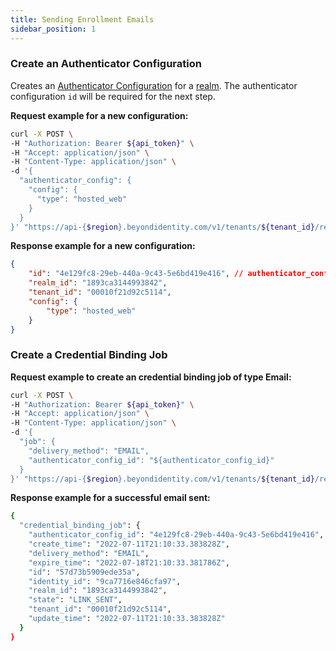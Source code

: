 ```yaml
---
title: Sending Enrollment Emails
sidebar_position: 1
---
```


### Create an Authenticator Configuration

Creates an [Authenticator Configuration](/docs/v1/platform-overview/authenticator-config) for a [realm](/docs/v1/platform-overview/architecture#realms). The authenticator configuration `id` will be required for the next step. 

**Request example for a new configuration:**

```bash
curl -X POST \
-H "Authorization: Bearer ${api_token}" \
-H "Accept: application/json" \
-H "Content-Type: application/json" \
-d '{ 
  "authenticator_config": {
    "config": {
      "type": "hosted_web"
    }
  }
}' "https://api-{$region}.beyondidentity.com/v1/tenants/${tenant_id}/realms/${realm_id}/authenticator-configs"
```

**Response example for a new configuration:**

```json
{
    "id": "4e129fc8-29eb-440a-9c43-5e6bd419e416", // authenticator_config_id
    "realm_id": "1893ca3144993842",
    "tenant_id": "00010f21d92c5114",
    "config": {
        "type": "hosted_web"
    }
}
```

### Create a Credential Binding Job

**Request example to create an credential binding job of type Email:**

```bash
curl -X POST \
-H "Authorization: Bearer ${api_token}" \
-H "Accept: application/json" \
-H "Content-Type: application/json" \
-d '{
  "job": {
    "delivery_method": "EMAIL",
    "authenticator_config_id": "${authenticator_config_id}"
  }
}' "https://api-{$region}.beyondidentity.com/v1/tenants/${tenant_id}/realms/${realm_id}/identities/${identity_id}/credential-binding-jobs"
```

**Response example for a successful email sent:**

```bash
{
  "credential_binding_job": {
    "authenticator_config_id": "4e129fc8-29eb-440a-9c43-5e6bd419e416",
    "create_time": "2022-07-11T21:10:33.383828Z",
    "delivery_method": "EMAIL",
    "expire_time": "2022-07-18T21:10:33.381786Z",
    "id": "57d73b5909ede35a",
    "identity_id": "9ca7716e846cfa97",
    "realm_id": "1893ca3144993842",
    "state": "LINK_SENT",
    "tenant_id": "00010f21d92c5114",
    "update_time": "2022-07-11T21:10:33.383828Z"
  }
}
```
